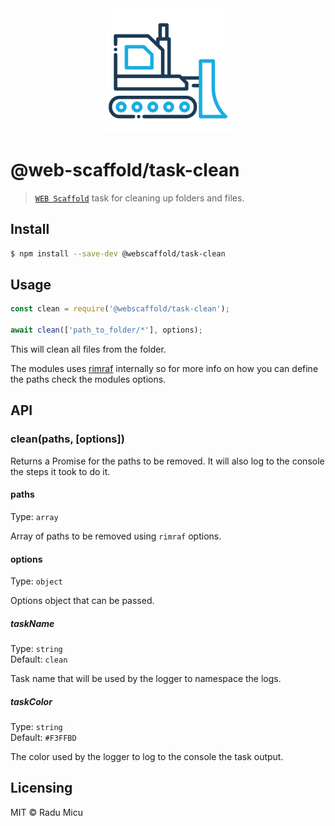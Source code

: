 <div align="center">
  <img src="media/bulldozer.svg" alt="Web Scaffold task-core" height="200" />
</div>

# @web-scaffold/task-clean

> [`WEB Scaffold`](https://github.com/webscaffold/webscaffold) task for cleaning up folders and files.

## Install

```sh
$ npm install --save-dev @webscaffold/task-clean
```

## Usage

```js
const clean = require('@webscaffold/task-clean');

await clean(['path_to_folder/*'], options);
```

This will clean all files from the folder.

The modules uses [rimraf](https://www.npmjs.com/package/rimraf) internally so for more info on how you can define the paths check the modules options.

## API

### clean(paths, [options])

Returns a Promise for the paths to be removed. It will also log to the console the steps it took to do it.

#### paths

Type: `array`

Array of paths to be removed using `rimraf` options.

#### options

Type: `object`

Options object that can be passed.

##### taskName

Type: `string`<br>
Default: `clean`

Task name that will be used by the logger to namespace the logs.

##### taskColor

Type: `string`<br>
Default: `#F3FFBD`

The color used by the logger to log to the console the task output.

## Licensing

MIT © Radu Micu
